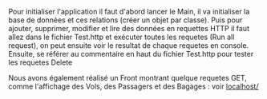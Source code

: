 Pour initialiser l'application il faut d'abord lancer le Main, il va initialiser la base de données et ces relations (créer un objet par classe). Puis pour ajouter, supprimer, modifier et lire des données en requettes HTTP il faut allez dans le fichier Test.http et exécuter toutes les requetes (Run all request), on peut ensuite voir le resultat de chaque requetes en console.
Ensuite, se référer au commentaire en haut du fichier Test.http pour tester les requetes Delete

Nous avons également réalisé un Front montrant quelque requetes GET, comme l'affichage des Vols, des Passagers et des Bagages : voir [localhost/](http://localhost:8080/)

